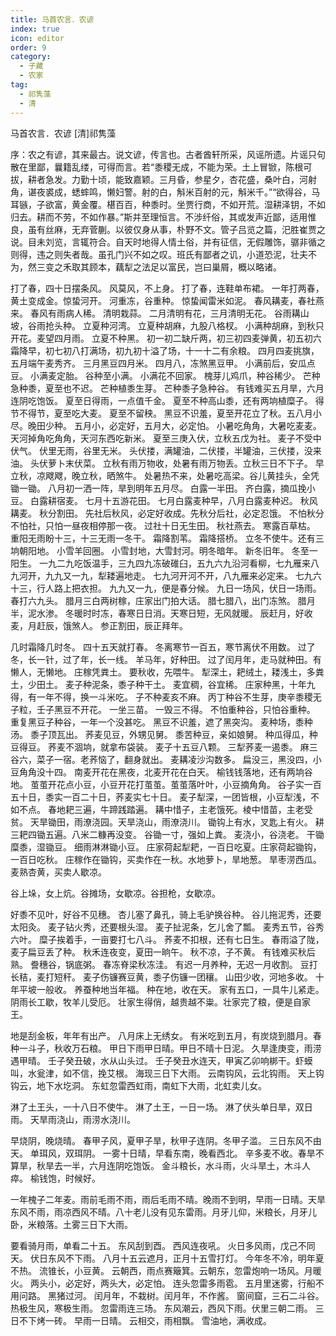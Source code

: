 ```yaml
---
title: 马首农言．农谚
index: true
icon: editor
order: 9
category:
  - 子藏
  - 农家
tag:
  - 祁隽藻
  - 清
---
```


马首农言．农谚   [清]祁隽藻  

序：农之有谚，其来最古。说文谚，传言也。古者酋轩所采，风谣所遗。片谣只句散在里鄙，曩籍乱缕，可得而言。若“黍稷无成，不能为荣。土上冒锨，陈根可拔，耕者急发。力勤十顷，能致嘉颖。三月昏，参星夕，杏花盛，桑叶白，河射角，谌夜裘成，蟋蟀鸣，懒妇警。射的白，斛米百射的元，斛米千。”“欲得谷，马耳镞，子欲富，黄金覆。椹百百，种黍时。坐贾行商，不如开荒。湿耕泽钥，不如归去。耕而不劳，不如作暴。”斯并至理恒言。不涉纤俗，其或发声近鄙，适用惟良，虽有丝麻，无弃菅蒯。以彼仅身从事，朴野不文。管子吕览之篇，汜胜崔贾之说。目未刘览，言辄符合。自天时地得人情土俗，并有征信，无假雕饰，骣非循之则得，违之则失者哉。虽孔门兴不如之叹。班氏有鄙者之讥，小道恐泥，壮夫不为，然三变之禾取其顾本，藕犁之法足以富民，岂曰巢屑，概以略诸。  

打了春，四十日摆条风。 风莫风，不上身。 打了春，连鞋单布裙。 一年打两春，黄土变成金。惊蛰河开。 河重冻，谷重种。 惊蛰闻雷米如泥。 春风耩麦，春社燕来。 春风有雨病人稀。 清明栽蒜。 二月清明有花，三月清明无花。 谷雨耩山坡，谷雨抢头种。 立夏种河湾。 立夏种胡麻，九股八格杈。 小满种胡麻，到秋只开花。麦望四月雨。 立夏不种黑。 初一初二缺斤两，初三初四麦弹黄，初五初六霜降早，初七初八打满场，初九初十溢了场，十一十二有余粮。 四月四麦挑旗，五月端午麦秀齐。 三月黑豆四月米。 四月八，冻煞黑豆甲。 小满前后，安瓜点豆。 小满麦定胎。 谷种至小满。 小满花不回家。 槐芽儿鸡爪，种谷稀少。 芒种急种黍，夏至也不迟。 芒种植黍生芽。 芒种黍子急种谷。 有钱难买五月旱，六月连阴吃饱饭。 夏至日得雨，一点值千金。 夏至不种高山黍，还有两垧植糜子。 得节不得节，夏至吃大麦。 夏至不留秧。 黑豆不识羞，夏至开花立了秋。五八月小尽。晚田少种。 五月小，必定好，五月大，必定怕。 小暑吃角角，大暑吃麦麦。 天河掉角吃角角，天河东西吃新米。 夏至三庚入伏，立秋五戊为社。 麦子不受中伏气。 伏里无雨，谷里无米。 头伏搂，满罐油，二伏搂，半罐油，三伏搂，没来油。 头伏萝卜末伏菜。 立秋有雨万物收，处暑有雨万物丢。立秋三日不下子。 早立秋，凉飕飕，晚立秋，晒煞牛。 处暑热不来，处暑吃高梁。谷儿黄挂头，全凭锄一锄。 八月初一洒一阵，旱到明年五月尽。 白露一半田。 齐白露，摘瓜挽小豆。 白露耕宿麦。 七月十五游花田。 七月白露麦种早，八月白露麦种迟。 秋风耩麦。 秋分割田。 先社后秋风，必定好收成。先秋分后社，必定忍饿。 不怕秋分不怕社，只怕一昼夜相停那一夜。 过社十日无生田。 秋社燕去。 寒露百草枯。 重阳无雨盼十三，十三无雨一冬干。 霜降割苇。 霜降搭桥。 立冬不使牛。还有三垧朝阳地。 小雪羊回圈。 小雪封地，大雪封河。明冬暗年。 新冬旧年。 冬至一阳生。 一九二九吃饭温手，三九四九冻破碓臼，五九六九沿河看柳，七九雁来八九河开，九九又一九，犁耧遍地走。 七九河开河不开，八九雁来必定来。 七九六十三，行人路上把衣担。 九九又一九，便是春分候。 九日一场风，伏日一场雨。 春打六九头。 腊月三白两树稼，庄家出门拍大话。 腊七腊八，出门冻煞。 腊月半，泥水渗。 冬暖时时冻，春寒日日消。天寒日短，无风就暖。 辰赶月，好收麦，月赶辰，饿煞人。 参正割田，辰正拜年。  

几时霜降几时冬。 四十五天就打春。 冬离寒节一百五，寒节离伏不用数。 过了冬，长一针，过了年，长一线。 羊马年，好种田。 过了闰月年，走马就种田。有懒人，无懒地。 庄稼凭粪土。 要秋收，先喂牛。 犁深土，耙绒土，耧浅土，多粪土，少田土。 麦子种泥条，黍子种干土。 麦宜稠，谷宜稀。 庄家种黑，十年九得，有一年不得，换一斗米吃。 子不种麦亥不麻。 丙丁种谷不生芽，庚辛黍稷无子粒，壬子黑豆不开花。 一坐三苗。 一毁三不得。 不怕重种谷，只怕谷重种。 重复黑豆子种谷，一年一个没甚吃。 黑豆不识羞，遮了黑突沟。 麦种场，黍种汤。 黍子顶瓦出。 荞麦见豆，外甥见舅。 黍苦种豆，亲如娘舅。 种瓜得瓜，种豆得豆。 荞麦不涸垧，就拿布袋装。 麦子十五豆八颗。 三犁荞麦一遏黍。 麻三谷六，菜子一宿。老荞恼了，翻身就出。 麦耩凌沙沟数多。 扁没三，黑没四，小豆角角没十四。 南麦开花在黑夜，北麦开花在白天。 榆钱钱落地，还有两垧谷地。 茧茧开花点小豆，小豆开花打茧茧。茧茧落叶叶，小豆摘角角。 谷子实一百五十日，黍实一百二十日，荞麦实七十日。 麦子犁深，一团皆根，小豆犁浅，不如不点。 春地耙三遍，牛蹄践踏遍。 耩中惜子，主老饿死。棱中惜苗，主老受贫。 天旱锄田，雨潦浇园。天旱浇山，雨潦浇川。 锄钩上有水，叉匙上有火。 耕三耙四锄五遍。八米二糠再没变。 谷锄一寸，强如上粪。 麦浇小，谷浇老。 干锄糜黍，湿锄豆。 细雨淋淋锄小豆。 庄家荷起犁耙，一百日吃夏。庄家荷起锄钩，一百日吃秋。 庄稼作在锄钩，买卖作在一秋。水地萝卜，旱地葱。 旱枣涝西瓜。 麦熟杏黄，买卖人歇凉。  

谷上垛，女上炕。谷摊场，女歇凉。谷担枪，女歇凉。  

好黍不见叶，好谷不见穗。 杏儿塞了鼻孔，骑上毛驴换谷种。 谷儿拖泥秀，还要太阳灸。 麦子钻火秀，还要根头湿。 麦子扯泥条，乞儿舍了瓢。 麦秀五节，谷秀六叶。 糜子挨着手，一亩要打七八斗。 荞麦不扣根，还有七日生。 春雨溢了陇，麦子扁豆丢了种。 秋禾连夜变，夏田一晌午。 秋不凉，子不黄。 有钱难买秋后熟。 誊穗谷，锅底粥。 春冻脊梁秋冻洼。 有迟一月养种，无迟一月收割。 豆打长秸，麦打短秆。 麦子伤镰赛豆黄，黍子伤镰一团穰。 山田少收，河地多收。 十年平坡一般收。 养蚕种地当年福。 种在地，收在天。 家有五口，一具牛儿紧走。 阴雨长工歇，牧羊儿受厄。 壮家生得俏，越贵越不粜。壮家完了粮，便是自家王。  

地是刮金板，年年有出产。 八月床上无绣女。 有米吃到五月，有炭烧到腊月。春种一斗子，秋收万石粮。 甲日下雨甲日晴。甲日不晴十日泥。 久旱逢庚变，雨涝遇甲晴。 壬子癸丑破，水从山头过。 壬子癸丑水连天，甲寅乙卯响梆干。虾蟆叫，水瓮津，如不信，挽艾根。 海现三日下大雨。 云南钩风，云北钩雨。 天上钩钩云，地下水圪洞。 东虹忽雷西虹雨，南虹下大雨，北虹卖儿女。  

淋了土王头，一十八日不使牛。 淋了土王，一日一场。 淋了伏头单日旱，双日雨。 天旱雨浇山，雨涝水浇川。  

早烧阴，晚烧晴。 春甲子风，夏甲子旱，秋甲子连阴。冬甲子滥。 三日东风不由天。 单珥风，双珥阴。 一雾十日晴，早看东南，晚看西北。 辛多麦不收。春旱不算旱，秋旱去一半，六月连阴吃饱饭。 金斗粮长，水斗雨，火斗旱土，木斗人瘁。 榆钱饱，时候好。  

一年槐子二年麦。雨前毛雨不雨，雨后毛雨不晴。晚雨不到明，早雨一日晴。天旱东风不雨，雨凉西风不晴。八十老儿没有见东雷雨。月牙儿仰，米粮长，月牙儿卧，米粮落。土雾三日下大雨。  

要看骑月雨，单看二十五。 东风刮到酉。 西风连夜吼。 火日多风雨，戊己不同天。 伏日东风不下雨。 八月十五云遮月，正月十五雪打灯。 今年冬不冷，明年夏不热。 流锥长，小豆黄。 云朝西，雨点赛簸箕。云朝东，忽雷炮响一场风。月暖火。 两头小，必定好，两头大，必定怕。 连头忽雷多雨雹。 五月里迷雾，行船不用问路。 黑猪过河。 闰月年，不栽树。闰月年，不作酱。 窗间窟，三石二斗谷。 热极生风，寒极生雨。 忽雷雨连三场。 东风潮云，西风下雨。伏里三朝二雨。 三日不下烤一砖。 早雨一日晴。 云相交，雨相飘。 雪油地，满收成。  
